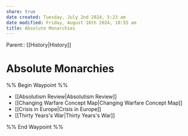 ```yaml
---
share: true
date created: Tuesday, July 2nd 2024, 5:23 am
date modified: Friday, August 16th 2024, 10:55 am
title: Absolute Monarchies
---
```

Parent:: [[History|History]]

# Absolute Monarchies

%% Begin Waypoint %%
- [[Absolutism Review|Absolutism Review]]
- [[Changing Warfare Concept Map|Changing Warfare Concept Map]]
- [[Crisis in Europe|Crisis in Europe]]
- [[Thirty Years's War|Thirty Years's War]]

%% End Waypoint %%